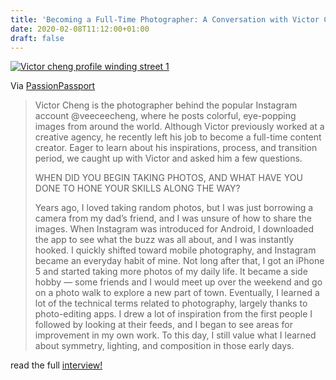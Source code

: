 ```yaml
---
title: 'Becoming a Full-Time Photographer: A Conversation with Victor Cheng'
date: 2020-02-08T11:12:00+01:00
draft: false
---
```


[![Victor cheng profile winding street 1](https://cdn-blog.adafruit.com/uploads/2020/02/Ivictor-cheng-profile-winding-street-1.jpg "victor-cheng-profile-winding-street-1.jpg")](https://passionpassport.com/victor-cheng/)

Via [PassionPassport](https://passionpassport.com/victor-cheng/)

> Victor Cheng is the photographer behind the popular Instagram account @veeceecheng, where he posts colorful, eye-popping images from around the world. Although Victor previously worked at a creative agency, he recently left his job to become a full-time content creator. Eager to learn about his inspirations, process, and transition period, we caught up with Victor and asked him a few questions.
> 
> WHEN DID YOU BEGIN TAKING PHOTOS, AND WHAT HAVE YOU DONE TO HONE YOUR SKILLS ALONG THE WAY?
> 
> Years ago, I loved taking random photos, but I was just borrowing a camera from my dad’s friend, and I was unsure of how to share the images. When Instagram was introduced for Android, I downloaded the app to see what the buzz was all about, and I was instantly hooked. I quickly shifted toward mobile photography, and Instagram became an everyday habit of mine. Not long after that, I got an iPhone 5 and started taking more photos of my daily life. It became a side hobby — some friends and I would meet up over the weekend and go on a photo walk to explore a new part of town. Eventually, I learned a lot of the technical terms related to photography, largely thanks to photo-editing apps. I drew a lot of inspiration from the first people I followed by looking at their feeds, and I began to see areas for improvement in my own work. To this day, I still value what I learned about symmetry, lighting, and composition in those early days.

read the full [interview!](https://passionpassport.com/victor-cheng/)